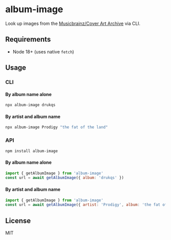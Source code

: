 album-image
===========

Look up images from the [Musicbrainz/Cover Art Archive](https://coverartarchive.org/) via CLI.

Requirements
------------

 * Node 18+ (uses native `fetch`)

Usage
-----

### CLI

#### By album name alone

```bash
npx album-image drukqs
```

#### By artist and album name

```bash
npx album-image Prodigy "the fat of the land" 
```

### API

```bash
npm install album-image
```

#### By album name alone

```js
import { getAlbumImage } from 'album-image'
const url = await getAlbumImage({ album: 'drukqs' })
```

#### By artist and album name

```js
import { getAlbumImage } from 'album-image'
const url = await getAlbumImage({ artist: 'Prodigy', album: 'the fat of the land' })
```

License
-------

MIT
